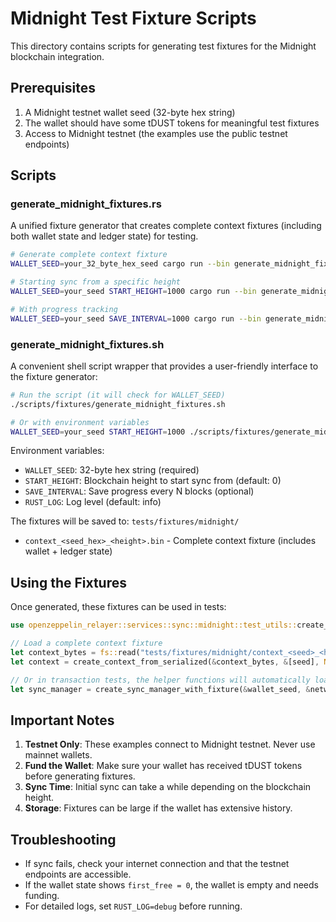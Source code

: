 # Midnight Test Fixture Scripts

This directory contains scripts for generating test fixtures for the Midnight blockchain integration.

## Prerequisites

1. A Midnight testnet wallet seed (32-byte hex string)
2. The wallet should have some tDUST tokens for meaningful test fixtures
3. Access to Midnight testnet (the examples use the public testnet endpoints)

## Scripts

### generate_midnight_fixtures.rs

A unified fixture generator that creates complete context fixtures (including both wallet state and ledger state) for testing.

```bash
# Generate complete context fixture
WALLET_SEED=your_32_byte_hex_seed cargo run --bin generate_midnight_fixtures

# Starting sync from a specific height
WALLET_SEED=your_seed START_HEIGHT=1000 cargo run --bin generate_midnight_fixtures

# With progress tracking
WALLET_SEED=your_seed SAVE_INTERVAL=1000 cargo run --bin generate_midnight_fixtures
```

### generate_midnight_fixtures.sh

A convenient shell script wrapper that provides a user-friendly interface to the fixture generator:

```bash
# Run the script (it will check for WALLET_SEED)
./scripts/fixtures/generate_midnight_fixtures.sh

# Or with environment variables
WALLET_SEED=your_seed START_HEIGHT=1000 ./scripts/fixtures/generate_midnight_fixtures.sh
```

Environment variables:

- `WALLET_SEED`: 32-byte hex string (required)
- `START_HEIGHT`: Blockchain height to start sync from (default: 0)
- `SAVE_INTERVAL`: Save progress every N blocks (optional)
- `RUST_LOG`: Log level (default: info)

The fixtures will be saved to: `tests/fixtures/midnight/`

- `context_<seed_hex>_<height>.bin` - Complete context fixture (includes wallet + ledger state)

## Using the Fixtures

Once generated, these fixtures can be used in tests:

```rust
use openzeppelin_relayer::services::sync::midnight::test_utils::create_context_from_serialized;

// Load a complete context fixture
let context_bytes = fs::read("tests/fixtures/midnight/context_<seed>_<height>.bin")?;
let context = create_context_from_serialized(&context_bytes, &[seed], NetworkId::TestNet)?;

// Or in transaction tests, the helper functions will automatically load context fixtures:
let sync_manager = create_sync_manager_with_fixture(&wallet_seed, &network, relayer_id);
```

## Important Notes

1. **Testnet Only**: These examples connect to Midnight testnet. Never use mainnet wallets.
2. **Fund the Wallet**: Make sure your wallet has received tDUST tokens before generating fixtures.
3. **Sync Time**: Initial sync can take a while depending on the blockchain height.
4. **Storage**: Fixtures can be large if the wallet has extensive history.

## Troubleshooting

- If sync fails, check your internet connection and that the testnet endpoints are accessible.
- If the wallet state shows `first_free = 0`, the wallet is empty and needs funding.
- For detailed logs, set `RUST_LOG=debug` before running.
